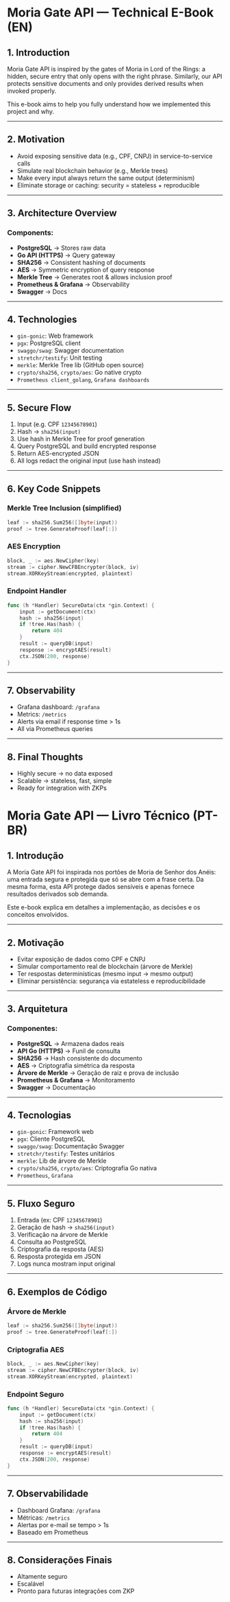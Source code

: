 # Moria Gate API — Technical E-Book (EN)

## 1. Introduction
Moria Gate API is inspired by the gates of Moria in Lord of the Rings: a hidden, secure entry that only opens with the right phrase. Similarly, our API protects sensitive documents and only provides derived results when invoked properly.

This e-book aims to help you fully understand how we implemented this project and why.

---

## 2. Motivation

- Avoid exposing sensitive data (e.g., CPF, CNPJ) in service-to-service calls
- Simulate real blockchain behavior (e.g., Merkle trees)
- Make every input always return the same output (determinism)
- Eliminate storage or caching: security = stateless + reproducible

---

## 3. Architecture Overview

### Components:

- **PostgreSQL** → Stores raw data
- **Go API (HTTPS)** → Query gateway
- **SHA256** → Consistent hashing of documents
- **AES** → Symmetric encryption of query response
- **Merkle Tree** → Generates root & allows inclusion proof
- **Prometheus & Grafana** → Observability
- **Swagger** → Docs

---

## 4. Technologies

- `gin-gonic`: Web framework
- `pgx`: PostgreSQL client
- `swaggo/swag`: Swagger documentation
- `stretchr/testify`: Unit testing
- `merkle`: Merkle Tree lib (GitHub open source)
- `crypto/sha256`, `crypto/aes`: Go native crypto
- `Prometheus client_golang`, `Grafana dashboards`

---

## 5. Secure Flow

1. Input (e.g. CPF `12345678901`)
2. Hash → `sha256(input)`
3. Use hash in Merkle Tree for proof generation
4. Query PostgreSQL and build encrypted response
5. Return AES-encrypted JSON
6. All logs redact the original input (use hash instead)

---

## 6. Key Code Snippets

### Merkle Tree Inclusion (simplified)
```go
leaf := sha256.Sum256([]byte(input))
proof := tree.GenerateProof(leaf[:])
```

### AES Encryption
```go
block, _ := aes.NewCipher(key)
stream := cipher.NewCFBEncrypter(block, iv)
stream.XORKeyStream(encrypted, plaintext)
```

### Endpoint Handler
```go
func (h *Handler) SecureData(ctx *gin.Context) {
    input := getDocument(ctx)
    hash := sha256(input)
    if !tree.Has(hash) {
        return 404
    }
    result := queryDB(input)
    response := encryptAES(result)
    ctx.JSON(200, response)
}
```

---

## 7. Observability

- Grafana dashboard: `/grafana`
- Metrics: `/metrics`
- Alerts via email if response time > 1s
- All via Prometheus queries

---

## 8. Final Thoughts

- Highly secure → no data exposed
- Scalable → stateless, fast, simple
- Ready for integration with ZKPs

# Moria Gate API — Livro Técnico (PT-BR)

## 1. Introdução
A Moria Gate API foi inspirada nos portões de Moria de Senhor dos Anéis: uma entrada segura e protegida que só se abre com a frase certa. Da mesma forma, esta API protege dados sensíveis e apenas fornece resultados derivados sob demanda.

Este e-book explica em detalhes a implementação, as decisões e os conceitos envolvidos.

---

## 2. Motivação

- Evitar exposição de dados como CPF e CNPJ
- Simular comportamento real de blockchain (árvore de Merkle)
- Ter respostas determinísticas (mesmo input → mesmo output)
- Eliminar persistência: segurança via estateless e reproducibilidade

---

## 3. Arquitetura

### Componentes:

- **PostgreSQL** → Armazena dados reais
- **API Go (HTTPS)** → Funil de consulta
- **SHA256** → Hash consistente do documento
- **AES** → Criptografia simétrica da resposta
- **Árvore de Merkle** → Geração de raiz e prova de inclusão
- **Prometheus & Grafana** → Monitoramento
- **Swagger** → Documentação

---

## 4. Tecnologias

- `gin-gonic`: Framework web
- `pgx`: Cliente PostgreSQL
- `swaggo/swag`: Documentação Swagger
- `stretchr/testify`: Testes unitários
- `merkle`: Lib de árvore de Merkle
- `crypto/sha256`, `crypto/aes`: Criptografia Go nativa
- `Prometheus`, `Grafana`

---

## 5. Fluxo Seguro

1. Entrada (ex: CPF `12345678901`)
2. Geração de hash → `sha256(input)`
3. Verificação na árvore de Merkle
4. Consulta ao PostgreSQL
5. Criptografia da resposta (AES)
6. Resposta protegida em JSON
7. Logs nunca mostram input original

---

## 6. Exemplos de Código

### Árvore de Merkle
```go
leaf := sha256.Sum256([]byte(input))
proof := tree.GenerateProof(leaf[:])
```

### Criptografia AES
```go
block, _ := aes.NewCipher(key)
stream := cipher.NewCFBEncrypter(block, iv)
stream.XORKeyStream(encrypted, plaintext)
```

### Endpoint Seguro
```go
func (h *Handler) SecureData(ctx *gin.Context) {
    input := getDocument(ctx)
    hash := sha256(input)
    if !tree.Has(hash) {
        return 404
    }
    result := queryDB(input)
    response := encryptAES(result)
    ctx.JSON(200, response)
}
```

---

## 7. Observabilidade

- Dashboard Grafana: `/grafana`
- Métricas: `/metrics`
- Alertas por e-mail se tempo > 1s
- Baseado em Prometheus

---

## 8. Considerações Finais

- Altamente seguro
- Escalável
- Pronto para futuras integrações com ZKP